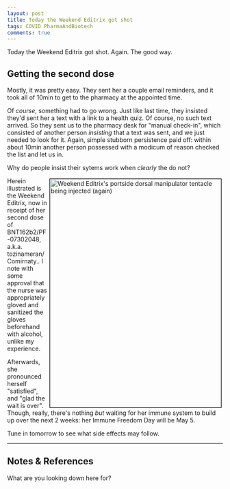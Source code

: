 ```yaml
---
layout: post
title: Today the Weekend Editrix got shot
tags: COVID PharmaAndBiotech 
comments: true
---
```


Today the Weekend Editrix got shot.  Again.  The good way.  


## Getting the second dose  

Mostly, it was pretty easy.  They sent her a couple email reminders, and it took all of
10min to get to the pharmacy at the appointed time.  

Of _course_, something had to go wrong.  Just like last time, they insisted they'd sent
her a text with a link to a health quiz.  Of course, no such text arrived.  So they sent
us to the pharmacy desk for "manual check-in", which consisted of another person
_insisting_ that a text was sent, and we just needed to look for it.  Again, simple
stubborn persistence paid off: within about 10min another person possessed with a modicum
of reason checked the list and let us in.  

Why do people insist their sytems work when _clearly_ the do not?  

<img src="{{ site.baseurl }}/images/2021-04-21-weekend-editrix-got-shot-again-hypo.jpg"
width="400" height="533" alt="Weekend Editrix's portside dorsal manipulator tentacle being
injected (again)" title="Weekend Editrix's portside dorsal manipulator tentacle being
injected (again)" style="float: right; margin: 3px 3px 3px 3px; border: 1px solid
#000000;"/>
Herein illustrated is the Weekend Editrix, now in receipt of her second dose of
BNT162b2/PF-07302048, a.k.a. tozinameran/Comirnaty..  I note with some approval that the
nurse was appropriately gloved and sanitized the gloves beforehand with alcohol, unlike my
experience.  

Afterwards, she pronounced herself "satisfied", and "glad the wait is over".  Though,
really, there's nothing _but_ waiting for her immune system to build up over the next 2
weeks: her Immune Freedom Day will be May 5.  

Tune in tomorrow to see what side effects may follow.  

---

## Notes &amp; References  

<!--
<sup id="fn1a">[[1]](#fn1)</sup>
<a id="fn1">1</a>: [↩](#fn1a)  
-->

What are you looking down here for?  

